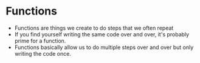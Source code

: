 # Functions

- Functions are things we create to do steps that we often repeat
- If you find yourself writing the same code over and over, it's probably prime for a function.
- Functions basically allow us to do multiple steps over and over but only writing the code once.
